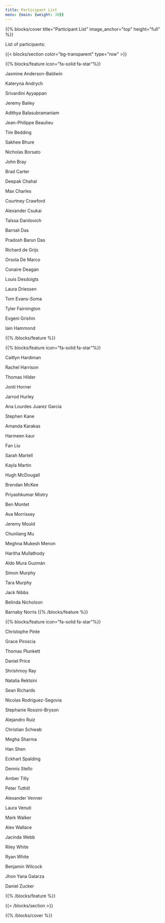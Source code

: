 ```yaml
---
title: Participant List
menu: {main: {weight: 30}}
---
```




{{% blocks/cover title="Participant List" image_anchor="top" height="full" %}}

List of participants:


{{< blocks/section color="bg-transparent" type="row" >}}

{{% blocks/feature icon="fa-solid fa-star"%}}

Jasmine Anderson-Baldwin

Kateryna Andrych

Srivardini Ayyappan

Jeremy Bailey

Adithya Balasubramaniam

Jean-Philippe Beaulieu

Tim Bedding

Sakhee Bhure

Nicholas Borsato

John Bray

Brad Carter

Deepak Chahal

Max Charles

Courtney Crawford

Alexander Csukai

Taïssa Danilovich

Barnali Das

Pradosh Barun Das

Richard de Grijs

Orsola De Marco

Conaire Deagan

Louis Desdoigts

Laura Driessen

Tom Evans-Soma

Tyler Fairnington


Evgeni Grishin

Iain Hammond

{{% /blocks/feature %}}

{{% blocks/feature icon="fa-solid fa-star"%}}

Caitlyn Hardiman

Rachel Harrison 

Thomas Hilder

Jonti Horner


Jarrod Hurley

Ana Lourdes Juarez Garcia

Stephen Kane

Amanda Karakas

Harmeen kaur

Fan Liu

Sarah Martell

Kayla Martin

Hugh McDougall

Brendan McKee

Priyashkumar Mistry

Ben Montet

Ava Morrissey

Jeremy Mould

Chunliang Mu

Meghna Mukesh Menon

Haritha Mullathody

Aldo Mura Guzmán

Simon Murphy

Tara Murphy

Jack Nibbs

Belinda Nicholson

Barnaby Norris
{{% /blocks/feature %}}

{{% blocks/feature icon="fa-solid fa-star"%}}

Christophe Pinte

Grace Piroscia

Thomas Plunkett

Daniel Price

Shrishmoy Ray

Natalia Rektsini

Sean Richards

Nicolas Rodriguez-Segovia

Stephanie Rossini-Bryson

Alejandro Ruiz

Christian Schwab

Megha Sharma

Han Shen 

Eckhart Spalding

Dennis Stello

Amber Tilly

Peter Tuthill

Alexander Venner

Laura Venuti

Mark Walker

Alex Wallace

Jacinda Webb

Riley White

Ryan White

Benjamin Wilcock

Jhon Yana Galarza

Daniel Zucker

{{% /blocks/feature %}}


{{< /blocks/section >}}

{{% /blocks/cover %}}

